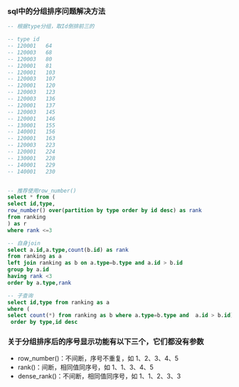 ### sql中的分组排序问题解决方法

```sql
-- 根据type分组，取Id倒排前三的

-- type	id
-- 120001	64
-- 120003	68
-- 120003	80
-- 120001	81
-- 120001	103
-- 120003	107
-- 120001	120
-- 120003	123
-- 120003	136
-- 120001	137
-- 120003	145
-- 120001	146
-- 130001	155
-- 140001	156
-- 120001	163
-- 120003	223
-- 120001	224
-- 130001	228
-- 140001	229
-- 140001	230


-- 推荐使用row_number()
select * from (
select id,type,
row_number() over(partition by type order by id desc) as rank
from ranking 
) as r
where rank <=3

-- 自身join
select a.id,a.type,count(b.id) as rank
from ranking as a
left join ranking as b on a.type=b.type and a.id > b.id
group by a.id
having rank <3
order by a.type,rank

-- 子查询
select id,type from ranking as a
where (
select count(*) from ranking as b where a.type=b.type and  a.id > b.id)<3
 order by type,id desc
```

### 关于分组排序后的序号显示功能有以下三个，它们都没有参数

* row_number()：不间断，序号不重复，如 1、2、3、4、5
* rank()：间断，相同值同序号，如 1、1、3、4、5
* dense_rank()：不间断，相同值同序号，如 1、1、2、3、3


